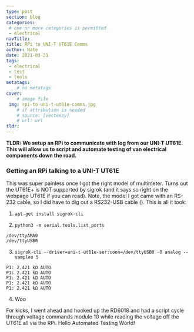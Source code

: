 ```yaml
---
type: post
section: blog
categories: 
 # one or more categories is permitted
 - electrical
navTitle: 
title: RPi to UNI-T UT61E Comms
author: Nate
date: 2021-03-31
tags:
 - electrical
 - test
 - tools
metatags:
	# no metatags
cover: 
	# image file
 img: rpi-to-uni-t-ut61e-comms.jpg
	# if attribution is needed
	# source: [vecteezy]
	# url: url
tldr:
---
```

**TLDR: We setup an RPi to communicate with log from our UNI-T UT61E.  This will allow us to script and automate testing of van electrical components down the road.**<!--excerpt-->

### Getting an RPi talking to a UNI-T UT61E

This was super painless once I got the right model of multimeter.  Turns out the UT61E+ is NOT supported by sigrok (and it says so right on the webpage UT61E if you can read).  Note, the model I got came with an RS-232 cable, so I did have to dig out a RS232-USB cable ().   This is all it took:

1. ```apt-get install sigrok-cli```

2. ```python3 -m serial.tools.list_ports```
```
/dev/ttyAMA0     
/dev/ttyUSB0
```
3. ```sigrok-cli --driver=uni-t-ut61e-ser:conn=/dev/ttyUSB0 -O analog --samples 5```

```
P1: 2.421 kΩ AUTO
P1: 2.421 kΩ AUTO
P1: 2.421 kΩ AUTO
P1: 2.421 kΩ AUTO
P1: 2.421 kΩ AUTO
```
4. Woo

For kicks, I went ahead and hooked up the RD6018 and had a script cycle through voltage commands modulo 10 while reading the voltage off the UT61E all via the RPi.  Hello Automated Testing World!

